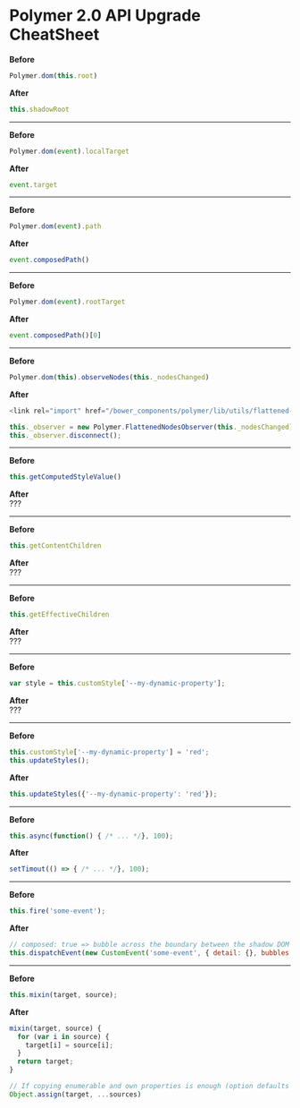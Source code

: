 # Polymer 2.0 API Upgrade CheatSheet

**Before**
```js
Polymer.dom(this.root)
```

**After**
```js
this.shadowRoot
```

---

**Before**
```js
Polymer.dom(event).localTarget
```

**After**
```js
event.target
```

---

**Before**
```js
Polymer.dom(event).path
```

**After**
```js
event.composedPath()
```

---

**Before**
```js
Polymer.dom(event).rootTarget
```

**After**
```js
event.composedPath()[0]
```

---

**Before**
```js
Polymer.dom(this).observeNodes(this._nodesChanged)
```

**After**
```js
<link rel="import" href="/bower_components/polymer/lib/utils/flattened-nodes-observer.html">

this._observer = new Polymer.FlattenedNodesObserver(this._nodesChanged);
this._observer.disconnect();
```

---

**Before**  
```js
this.getComputedStyleValue()
```

**After**  
???

---

**Before**
```js
this.getContentChildren
```

**After**  
???

---

**Before**  
```js
this.getEffectiveChildren
```

**After**  
???

---

**Before**
```js
var style = this.customStyle['--my-dynamic-property'];
```

**After**  
???

---

**Before**
```js
this.customStyle['--my-dynamic-property'] = 'red';
this.updateStyles();
```

**After**
```js
this.updateStyles({'--my-dynamic-property': 'red'});
```

---

**Before**
```js
this.async(function() { /* ... */}, 100);
```

**After**
```js
setTimout(() => { /* ... */}, 100);
```

---

**Before**
```js
this.fire('some-event');
```

**After**
```js
// composed: true => bubble across the boundary between the shadow DOM and the regular DOM
this.dispatchEvent(new CustomEvent('some-event', { detail: {}, bubbles: true, composed: true }));
```

---

**Before**
```js
this.mixin(target, source);
```

**After**
```js
mixin(target, source) {
  for (var i in source) {
    target[i] = source[i];
  }
  return target;
}

// If copying enumerable and own properties is enough (option defaults for example)
Object.assign(target, ...sources)
```
